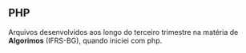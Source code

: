 ## PHP
Arquivos desenvolvidos aos longo do terceiro trimestre na matéria de **Algorimos** (IFRS-BG), quando iniciei com php.